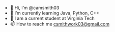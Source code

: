 - 👋 Hi, I’m @camsmith03
- 🌱 I’m currently learning Java, Python, C++
- 🏫 I am a current student at Virginia Tech
- 📫 How to reach me csmithwork03@gmail.com

<!---
camsmith03/camsmith03 is a ✨ special ✨ repository because its `README.md` (this file) appears on your GitHub profile.
You can click the Preview link to take a look at your changes.
--->

